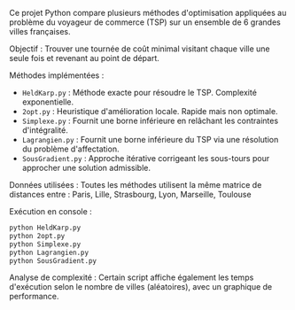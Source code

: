Ce projet Python compare plusieurs méthodes d'optimisation appliquées au problème du voyageur de commerce (TSP) sur un ensemble de 6 grandes villes françaises.

Objectif : Trouver une tournée de coût minimal visitant chaque ville une seule fois et revenant au point de départ.

Méthodes implémentées :
- `HeldKarp.py` : Méthode exacte pour résoudre le TSP. Complexité exponentielle.
- `2opt.py` : Heuristique d'amélioration locale. Rapide mais non optimale.
- `Simplexe.py` : Fournit une borne inférieure en relâchant les contraintes d'intégralité.
- `Lagrangien.py` : Fournit une borne inférieure du TSP via une résolution du problème d'affectation.
- `SousGradient.py` : Approche itérative corrigeant les sous-tours pour approcher une solution admissible.

Données utilisées : Toutes les méthodes utilisent la même matrice de distances entre : Paris, Lille, Strasbourg, Lyon, Marseille, Toulouse

Exécution en console :
```bash
python HeldKarp.py
python 2opt.py
python Simplexe.py
python Lagrangien.py
python SousGradient.py
```

Analyse de complexité : Certain script affiche également les temps d'exécution selon le nombre de villes (aléatoires), avec un graphique de performance.
